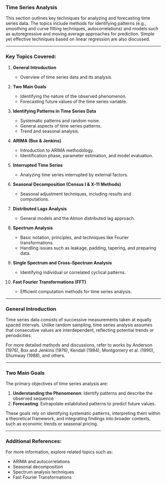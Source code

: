 ### Time Series Analysis

This section outlines key techniques for analyzing and forecasting time series data. The topics include methods for identifying patterns (e.g., smoothing and curve fitting techniques, autocorrelations) and models such as autoregressive and moving average approaches for prediction. Simple yet effective techniques based on linear regression are also discussed.

---

### Key Topics Covered:
1. **General Introduction**  
   - Overview of time series data and its analysis.

2. **Two Main Goals**  
   - Identifying the nature of the observed phenomenon.  
   - Forecasting future values of the time series variable.

3. **Identifying Patterns in Time Series Data**  
   - Systematic patterns and random noise.  
   - General aspects of time series patterns.  
   - Trend and seasonal analysis.

4. **ARIMA (Box & Jenkins)**  
   - Introduction to ARIMA methodology.  
   - Identification phase, parameter estimation, and model evaluation.

5. **Interrupted Time Series**  
   - Analyzing time series interrupted by external factors.

6. **Seasonal Decomposition (Census I & X-11 Methods)**  
   - Seasonal adjustment techniques, including results and computations.

7. **Distributed Lags Analysis**  
   - General models and the Almon distributed lag approach.

8. **Spectrum Analysis**  
   - Basic notation, principles, and techniques like Fourier transformations.  
   - Handling issues such as leakage, padding, tapering, and preparing data.

9. **Single Spectrum and Cross-Spectrum Analysis**  
   - Identifying individual or correlated cyclical patterns.

10. **Fast Fourier Transformations (FFT)**  
    - Efficient computation methods for time series analysis.

---

### General Introduction

Time series data consists of successive measurements taken at equally spaced intervals. Unlike random sampling, time series analysis assumes that consecutive values are interdependent, reflecting potential trends or periodicities.

For more detailed methods and discussions, refer to works by Anderson (1976), Box and Jenkins (1976), Kendall (1984), Montgomery et al. (1990), Shumway (1988), and others.

---

### Two Main Goals

The primary objectives of time series analysis are:
1. **Understanding the Phenomenon**: Identify patterns and describe the observed sequence.
2. **Forecasting**: Extrapolate established patterns to predict future values.

These goals rely on identifying systematic patterns, interpreting them within a theoretical framework, and integrating findings into broader contexts, such as economic trends or seasonal pricing.

---

### Additional References:
For more information, explore related topics such as:
- ARIMA and autocorrelations  
- Seasonal decomposition  
- Spectrum analysis techniques  
- Fast Fourier Transformations  
